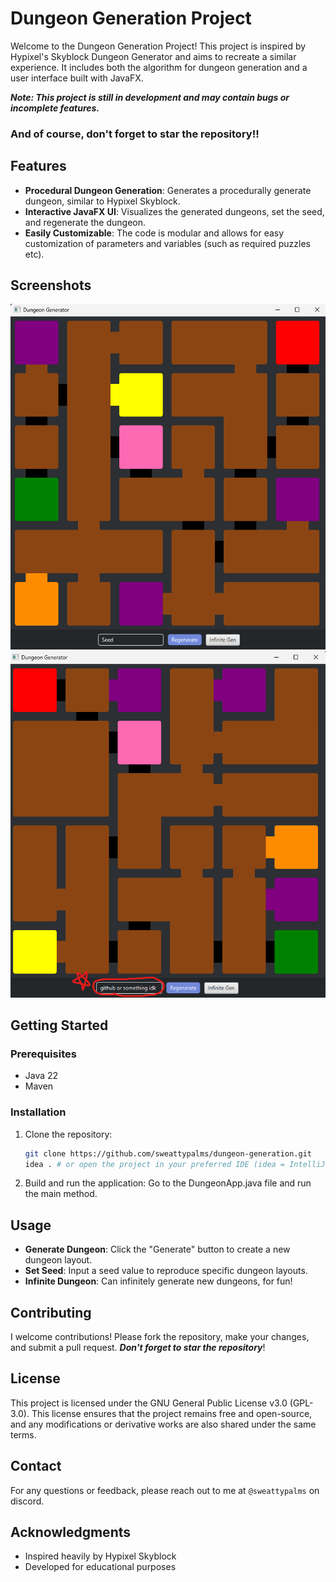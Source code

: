 # Dungeon Generation Project

Welcome to the Dungeon Generation Project! This project is inspired by Hypixel's Skyblock Dungeon Generator and aims to recreate a similar experience. It includes both the algorithm for dungeon generation and a user interface built with JavaFX.

**_Note: This project is still in development and may contain bugs or incomplete features._**


### And of course, don't forget to star the repository!!

## Features

- **Procedural Dungeon Generation**: Generates a procedurally generate dungeon, similar to Hypixel Skyblock.
- **Interactive JavaFX UI**: Visualizes the generated dungeons, set the seed, and regenerate the dungeon.
- **Easily Customizable**: The code is modular and allows for easy customization of parameters and variables (such as required puzzles etc).

## Screenshots
![Dungeon Generation](/github/main%20generation.png)
![With Seed](/github/with_seed.png)

## Getting Started

### Prerequisites

- Java 22
- Maven

### Installation

1. Clone the repository:
    ```bash
    git clone https://github.com/sweattypalms/dungeon-generation.git
   idea . # or open the project in your preferred IDE (idea = IntelliJ IDEA)
    ```

2. Build and run the application:
    Go to the DungeonApp.java file and run the main method.

## Usage

- **Generate Dungeon**: Click the "Generate" button to create a new dungeon layout.
- **Set Seed**: Input a seed value to reproduce specific dungeon layouts.
- **Infinite Dungeon**: Can infinitely generate new dungeons, for fun!

## Contributing

I welcome contributions! Please fork the repository, make your changes, and submit a pull request. **_Don't forget to star the repository_**!

## License

This project is licensed under the GNU General Public License v3.0 (GPL-3.0). This license ensures that the project remains free and open-source, and any modifications or derivative works are also shared under the same terms.

## Contact

For any questions or feedback, please reach out to me at `@sweattypalms` on discord.

## Acknowledgments

- Inspired heavily by Hypixel Skyblock
- Developed for educational purposes
